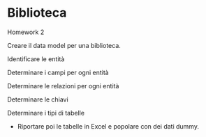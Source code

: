 # Biblioteca
Homework 2

Creare il data model per una biblioteca.


Identificare le entità

Determinare i campi per ogni entità

Determinare le relazioni per ogni entità

Determinare le chiavi

Determinare i tipi di tabelle
 

- Riportare poi le tabelle in Excel e popolare con dei dati dummy.
